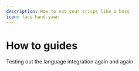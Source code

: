 ```yaml
---
description: How to eat your crisps like a boss
icon: face-hand-yawn
---
```


# How to guides

Testing out the language integration again and again
